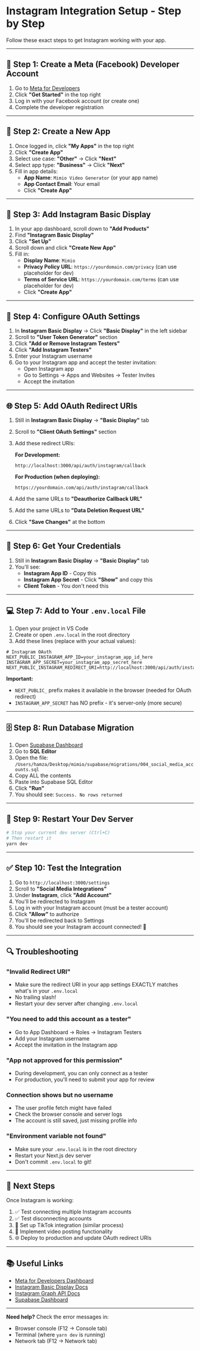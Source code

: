 # Instagram Integration Setup - Step by Step

Follow these exact steps to get Instagram working with your app.

---

## 📱 Step 1: Create a Meta (Facebook) Developer Account

1. Go to [Meta for Developers](https://developers.facebook.com/)
2. Click **"Get Started"** in the top right
3. Log in with your Facebook account (or create one)
4. Complete the developer registration

---

## 🔧 Step 2: Create a New App

1. Once logged in, click **"My Apps"** in the top right
2. Click **"Create App"**
3. Select use case: **"Other"** → Click **"Next"**
4. Select app type: **"Business"** → Click **"Next"**
5. Fill in app details:
   - **App Name**: `Mimio Video Generator` (or your app name)
   - **App Contact Email**: Your email
   - Click **"Create App"**

---

## 📸 Step 3: Add Instagram Basic Display

1. In your app dashboard, scroll down to **"Add Products"**
2. Find **"Instagram Basic Display"**
3. Click **"Set Up"**
4. Scroll down and click **"Create New App"**
5. Fill in:
   - **Display Name**: `Mimio`
   - **Privacy Policy URL**: `https://yourdomain.com/privacy` (can use placeholder for dev)
   - **Terms of Service URL**: `https://yourdomain.com/terms` (can use placeholder for dev)
   - Click **"Create App"**

---

## 🔐 Step 4: Configure OAuth Settings

1. In **Instagram Basic Display** → Click **"Basic Display"** in the left sidebar
2. Scroll to **"User Token Generator"** section
3. Click **"Add or Remove Instagram Testers"**
4. Click **"Add Instagram Testers"**
5. Enter your Instagram username
6. Go to your Instagram app and accept the tester invitation:
   - Open Instagram app
   - Go to Settings → Apps and Websites → Tester Invites
   - Accept the invitation

---

## 🌐 Step 5: Add OAuth Redirect URIs

1. Still in **Instagram Basic Display** → **"Basic Display"** tab
2. Scroll to **"Client OAuth Settings"** section
3. Add these redirect URIs:

   **For Development:**

   ```
   http://localhost:3000/api/auth/instagram/callback
   ```

   **For Production (when deploying):**

   ```
   https://yourdomain.com/api/auth/instagram/callback
   ```

4. Add the same URLs to **"Deauthorize Callback URL"**
5. Add the same URLs to **"Data Deletion Request URL"**
6. Click **"Save Changes"** at the bottom

---

## 🔑 Step 6: Get Your Credentials

1. Still in **Instagram Basic Display** → **"Basic Display"** tab
2. You'll see:
   - **Instagram App ID** - Copy this
   - **Instagram App Secret** - Click **"Show"** and copy this
   - **Client Token** - You don't need this

---

## 💻 Step 7: Add to Your `.env.local` File

1. Open your project in VS Code
2. Create or open `.env.local` in the root directory
3. Add these lines (replace with your actual values):

```env
# Instagram OAuth
NEXT_PUBLIC_INSTAGRAM_APP_ID=your_instagram_app_id_here
INSTAGRAM_APP_SECRET=your_instagram_app_secret_here
NEXT_PUBLIC_INSTAGRAM_REDIRECT_URI=http://localhost:3000/api/auth/instagram/callback
```

**Important:**

- `NEXT_PUBLIC_` prefix makes it available in the browser (needed for OAuth redirect)
- `INSTAGRAM_APP_SECRET` has NO prefix - it's server-only (more secure)

---

## 🗄️ Step 8: Run Database Migration

1. Open [Supabase Dashboard](https://supabase.com/dashboard)
2. Go to **SQL Editor**
3. Open the file: `/Users/hamza/Desktop/mimio/supabase/migrations/004_social_media_accounts.sql`
4. Copy ALL the contents
5. Paste into Supabase SQL Editor
6. Click **"Run"**
7. You should see: `Success. No rows returned`

---

## 🚀 Step 9: Restart Your Dev Server

```bash
# Stop your current dev server (Ctrl+C)
# Then restart it
yarn dev
```

---

## ✅ Step 10: Test the Integration

1. Go to `http://localhost:3000/settings`
2. Scroll to **"Social Media Integrations"**
3. Under **Instagram**, click **"Add Account"**
4. You'll be redirected to Instagram
5. Log in with your Instagram account (must be a tester account)
6. Click **"Allow"** to authorize
7. You'll be redirected back to Settings
8. You should see your Instagram account connected! 🎉

---

## 🔍 Troubleshooting

### "Invalid Redirect URI"

- Make sure the redirect URI in your app settings EXACTLY matches what's in your `.env.local`
- No trailing slash!
- Restart your dev server after changing `.env.local`

### "You need to add this account as a tester"

- Go to App Dashboard → Roles → Instagram Testers
- Add your Instagram username
- Accept the invitation in the Instagram app

### "App not approved for this permission"

- During development, you can only connect as a tester
- For production, you'll need to submit your app for review

### Connection shows but no username

- The user profile fetch might have failed
- Check the browser console and server logs
- The account is still saved, just missing profile info

### "Environment variable not found"

- Make sure your `.env.local` is in the root directory
- Restart your Next.js dev server
- Don't commit `.env.local` to git!

---

## 🎯 Next Steps

Once Instagram is working:

1. ✅ Test connecting multiple Instagram accounts
2. ✅ Test disconnecting accounts
3. 📱 Set up TikTok integration (similar process)
4. 🚀 Implement video posting functionality
5. 🌐 Deploy to production and update OAuth redirect URIs

---

## 📚 Useful Links

- [Meta for Developers Dashboard](https://developers.facebook.com/apps/)
- [Instagram Basic Display Docs](https://developers.facebook.com/docs/instagram-basic-display-api)
- [Instagram Graph API Docs](https://developers.facebook.com/docs/instagram-api/)
- [Supabase Dashboard](https://supabase.com/dashboard)

---

**Need help?** Check the error messages in:

- Browser console (F12 → Console tab)
- Terminal (where `yarn dev` is running)
- Network tab (F12 → Network tab)
